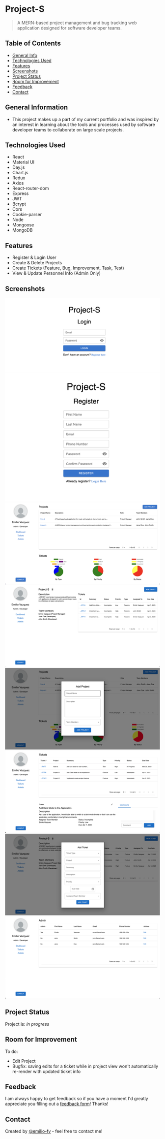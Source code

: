 # Project-S
> A MERN-based project management and bug tracking web application designed for software developer teams.
<!-- > Live demo [_here_](https://www.example.com). If you have the project hosted somewhere, include the link here. -->

## Table of Contents
* [General Info](#general-information)
* [Technologies Used](#technologies-used)
* [Features](#features)
* [Screenshots](#screenshots)
* [Project Status](#project-status)
* [Room for Improvement](#room-for-improvement)
* [Feedback](#feedback)
* [Contact](#contact)


## General Information
- This project makes up a part of my current portfolio and was inspired by an interest in learning about the tools and processes used by software developer teams to collaborate on large scale projects.


## Technologies Used
- React
- Material UI
- Day.js
- Chart.js
- Redux
- Axios
- React-router-dom
- Express
- JWT
- Bcrypt
- Cors
- Cookie-parser
- Node
- Mongoose
- MongoDB


## Features
- Register & Login User
- Create & Delete Projects
- Create Tickets (Feature, Bug, Improvement, Task, Test)
- View & Update Personnel Info (Admin Only)

## Screenshots
![Login Page](./img/Login.png)
![Register Page](./img/Register.png)
![Dashboard](./img/Dashboard.png)
![Project View](./img/Project-View.png)
![Create Project](./img/Add_Project.png)
![Tickets View](./img/Tickets_View.png)
![Create Ticket](./img/Add_Ticket.png)
![Admin View](./img/Admin_View.png)

## Project Status
Project is: _in progress_ 


## Room for Improvement
To do:
- Edit Project
- Bugfix: saving edits for a ticket while in project view won't automatically re-render with updated ticket info 

## Feedback
I am always happy to get feedback so if you have a moment I'd greatly appreciate you filling out a [feedback form](https://forms.gle/KUfVf1iN5LNbMwfw7)! Thanks!

## Contact
Created by [@emilio-fv](https://github.com/emilio-fv) - feel free to contact me!